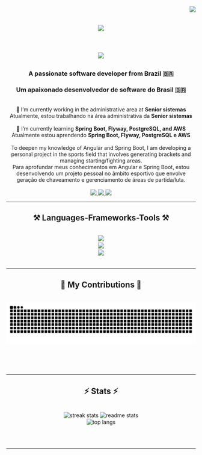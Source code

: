 <img align="right" src="https://visitor-badge.laobi.icu/badge?page_id=Thiagobw.Thiagobw"/>

<h1 align="center">
  <img src="https://readme-typing-svg.herokuapp.com/?font=Righteous&size=36&center=true&vCenter=true&width=500&height=70&duration=4000&lines=Welcome!+👋;+I'm+Thiago+Beffart!;" />
</h1>
<h1 align="center">
  <img src="https://readme-typing-svg.herokuapp.com/?font=Righteous&size=36&center=true&vCenter=true&width=500&height=70&duration=4000&lines=Bem-vindo!+👋;+Eu+sou+Thiago+Beffart!;" />
</h1>

<h3 align="center">A passionate software developer from Brazil 🇧🇷</h3>
<h3 align="center">Um apaixonado desenvolvedor de software do Brasil 🇧🇷</h3>

<br/>

<div align="center">
  🔭 I’m currently working in the administrative area at <strong>Senior sistemas</strong><br/>
  Atualmente, estou trabalhando na área administrativa da <strong>Senior sistemas</strong>
  <br/><br/>
  🌱 I’m currently learning <strong>Spring Boot, Flyway, PostgreSQL, and AWS</strong><br/>
  Atualmente estou aprendendo <strong>Spring Boot, Flyway, PostgreSQL e AWS</strong>
  <br/><br/>
  To deepen my knowledge of Angular and Spring Boot, I am developing a personal project in the sports field that involves generating brackets and managing starting/fighting areas. <br/>
  Para aprofundar meus conhecimentos em Angular e Spring Boot, estou desenvolvendo um projeto pessoal no âmbito esportivo que envolve geração de chaveamento e gerenciamento de áreas de partida/luta.
 </div><br/>
 
<div align="center"> 
  <a href="mailto:thgleopoldo900@gmail.com">
    <img src="https://img.shields.io/badge/Gmail-333333?style=for-the-badge&logo=gmail&logoColor=red" />
  </a>
  <a href="https://www.linkedin.com/in/thiago-leopoldo-beffart-weber-a23a19154/" target="_blank">
    <img src="https://img.shields.io/badge/LinkedIn-0077B5?style=for-the-badge&logo=linkedin&logoColor=white" target="_blank" />
  </a>
  <a href="https://github.com/Thiagobw" target="_blank">
     <img src="https://img.shields.io/badge/Portfolio-FF5722?style=for-the-badge&logo=todoist&logoColor=white" target="_blank" />
  </a>
</div>
 <hr/>
 
<h2 align="center">⚒️ Languages-Frameworks-Tools ⚒️</h2>
<br/>
<div align="center">
    <img src="https://skillicons.dev/icons?i=angular,bootstrap,tailwind,html,css,figma" /><br/>
  <img src="https://skillicons.dev/icons?i=java,spring,javascript,typescript,mysql,c" /><br>
  <img src="https://skillicons.dev/icons?i=idea,eclipse,androidstudio,docker" /><br/>
</div>

<br/>
<hr/>

<div align="center">
  <h2>🐍 My Contributions 🐍</h2>
  <br>
  <img alt="snake eating my contributions" src="https://raw.githubusercontent.com/Thiagobw/Thiagobw/output/github-contribution-grid-snake.svg" />
  
  <br/><br/><br/>
</div>

<hr/>

<h2 align="center">⚡ Stats ⚡</h2>
<br>
<div align=center>
  <img width=390 src="https://github-readme-streak-stats-salesp07.vercel.app/?user=Thiagobw&count_private=true&border_radius=13&border_color=81D5F3&theme=react" alt="streak stats"/>
  <img width=390 src="https://github-readme-stats-salesp07.vercel.app/api?username=Thiagobw&count_private=true&show_icons=true&theme=react&rank_icon=github&border_radius=13&border_color=81D5F3" alt="readme stats" />
  <br/>
  <img width=325 align="center" src="https://github-readme-stats-salesp07.vercel.app/api/top-langs/?username=Thiagobw&hide=HTML&langs_count=8&layout=compact&theme=react&border_radius=13&size_weight=0.5&count_weight=0.5&exclude_repo=github-readme-stats&border_color=81D5F3" alt="top langs" />
</div>

<br/><br/>

<hr/>

<br/>


<br/>
